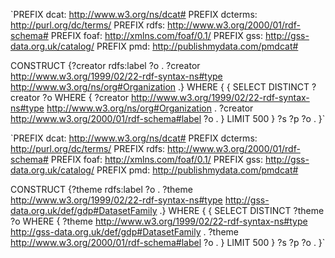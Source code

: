 `PREFIX dcat: <http://www.w3.org/ns/dcat#>
PREFIX dcterms: <http://purl.org/dc/terms/>
PREFIX rdfs: <http://www.w3.org/2000/01/rdf-schema#>
PREFIX foaf: <http://xmlns.com/foaf/0.1/>
PREFIX gss: <http://gss-data.org.uk/catalog/>
PREFIX pmd: <http://publishmydata.com/pmdcat#>


CONSTRUCT {?creator rdfs:label ?o .
?creator <http://www.w3.org/1999/02/22-rdf-syntax-ns#type>	<http://www.w3.org/ns/org#Organization> .}
WHERE {
  {  SELECT DISTINCT ?creator ?o 
     WHERE {
        ?creator <http://www.w3.org/1999/02/22-rdf-syntax-ns#type>	<http://www.w3.org/ns/org#Organization> .
	?creator <http://www.w3.org/2000/01/rdf-schema#label> ?o .
     } LIMIT 500
  }
  ?s ?p ?o .
}`


`PREFIX dcat: <http://www.w3.org/ns/dcat#>
PREFIX dcterms: <http://purl.org/dc/terms/>
PREFIX rdfs: <http://www.w3.org/2000/01/rdf-schema#>
PREFIX foaf: <http://xmlns.com/foaf/0.1/>
PREFIX gss: <http://gss-data.org.uk/catalog/>
PREFIX pmd: <http://publishmydata.com/pmdcat#>


CONSTRUCT {?theme rdfs:label ?o .
?theme <http://www.w3.org/1999/02/22-rdf-syntax-ns#type>	<http://gss-data.org.uk/def/gdp#DatasetFamily> .}
WHERE {
  {  SELECT DISTINCT ?theme ?o 
     WHERE {
        ?theme <http://www.w3.org/1999/02/22-rdf-syntax-ns#type> <http://gss-data.org.uk/def/gdp#DatasetFamily> .
		?theme <http://www.w3.org/2000/01/rdf-schema#label> ?o .
     } LIMIT 500
  }
  ?s ?p ?o .
}`
